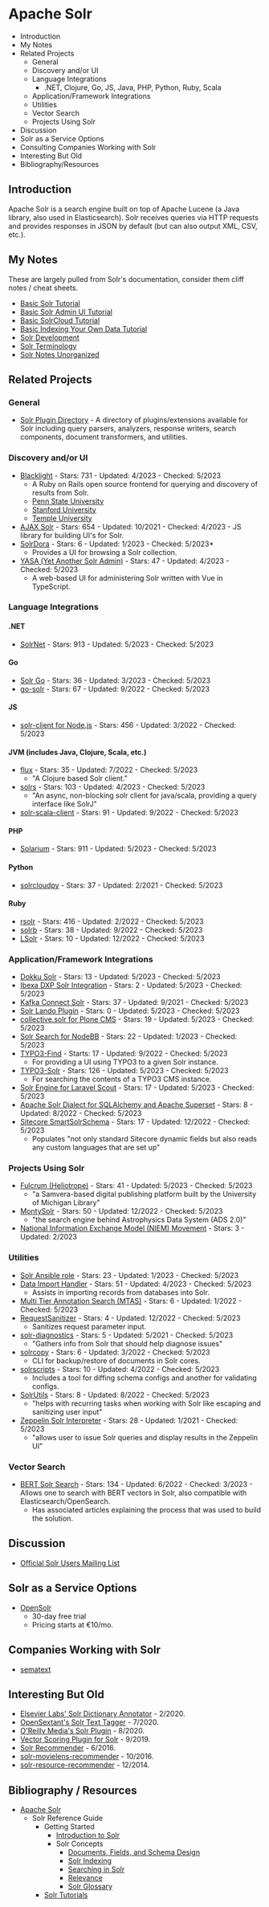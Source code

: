# Apache Solr
- Introduction
- My Notes
- Related Projects
    - General
    - Discovery and/or UI
    - Language Integrations
        - .NET, Clojure, Go, JS, Java, PHP, Python, Ruby, Scala
    - Application/Framework Integrations
    - Utilities
    - Vector Search
    - Projects Using Solr
- Discussion
- Solr as a Service Options
- Consulting Companies Working with Solr
- Interesting But Old
- Bibliography/Resources

## Introduction
Apache Solr is a search engine built on top of Apache Lucene (a Java library, also used in Elasticsearch). Solr receives queries via HTTP requests and provides responses in JSON by default (but can also output XML, CSV, etc.).

## My Notes
These are largely pulled from Solr's documentation, consider them cliff notes / cheat sheets.
- [Basic Solr Tutorial](./solr/basic-tutorial.md)
- [Basic Solr Admin UI Tutorial](./solr/basic-admin-ui-tutorial.md)
- [Basic SolrCloud Tutorial](./solr/basic-solrcloud-tutorial.md)
- [Basic Indexing Your Own Data Tutorial](./solr/basic-indexing-your-own-data.md)
- [Solr Development](./solr/solr-development.md)
- [Solr Terminology](./solr/solr-terminology.md)
- [Solr Notes Unorganized](./solr/solr-notes.md)

## Related Projects

### General
- [Solr Plugin Directory](https://solr.cool/) - A directory of plugins/extensions available for Solr including query parsers, analyzers, response writers, search components, document transformers, and utilities.

### Discovery and/or UI
- [Blacklight](https://projectblacklight.org/) - Stars: 731 - Updated: 4/2023 - Checked: 5/2023
    - A Ruby on Rails open source frontend for querying and discovery of results from Solr.
    - [Penn State University](https://github.com/psu-libraries/psulib_blacklight)
    - [Stanford University](https://github.com/sul-dlss/exhibits)
    - [Temple University](https://github.com/tulibraries/funcake-solr)
- [AJAX Solr](https://github.com/evolvingweb/ajax-solr) - Stars: 654 - Updated: 10/2021 - Checked: 4/2023 - JS library for building UI's for Solr.
- [SolrDora](https://github.com/hectorcorrea/solrdora) - Stars: 6 - Updated: 1/2023 - Checked: 5/2023*
    - Provides a UI for browsing a Solr collection.
- [YASA (Yet Another Solr Admin)](https://github.com/yasa-org/yasa) - Stars: 47 - Updated: 4/2023 - Checked: 5/2023
    - A web-based UI for administering Solr written with Vue in TypeScript.

### Language Integrations

#### .NET
- [SolrNet](https://github.com/SolrNet/SolrNet) - Stars: 913 - Updated: 5/2023 - Checked: 5/2023

#### Go
- [Solr Go](https://github.com/stevenferrer/solr-go) - Stars: 36 - Updated: 3/2023 - Checked: 5/2023
- [go-solr](https://github.com/vanng822/go-solr) - Stars: 67 - Updated: 9/2022 - Checked: 5/2023

#### JS
- [solr-client for Node.js](https://github.com/lbdremy/solr-node-client) - Stars: 456 - Updated: 3/2022 - Checked: 5/2023


#### JVM (includes Java, Clojure, Scala, etc.)
- [flux](https://github.com/mwmitchell/flux) - Stars: 35 - Updated: 7/2022 - Checked: 5/2023
    - "A Clojure based Solr client."
- [solrs](https://github.com/inoio/solrs) - Stars: 103 - Updated: 4/2023 - Checked: 5/2023
    - "An async, non-blocking solr client for java/scala, providing a query interface like SolrJ"
- [solr-scala-client](https://github.com/takezoe/solr-scala-client) - Stars: 91 - Updated: 9/2022 - Checked: 5/2023

#### PHP
- [Solarium](https://github.com/solariumphp/solarium) - Stars: 911 - Updated: 5/2023 - Checked: 5/2023

#### Python
- [solrcloudpy](https://github.com/solrcloudpy/solrcloudpy) - Stars: 37 - Updated: 2/2021 - Checked: 5/2023

#### Ruby
- [rsolr](https://github.com/rsolr/rsolr) - Stars: 416 - Updated: 2/2022 - Checked: 5/2023
- [solrb](https://github.com/machinio/solrb) - Stars: 38 - Updated: 9/2022 - Checked: 5/2023
- [LSolr](https://github.com/supercaracal/lsolr) - Stars: 10 - Updated: 12/2022 - Checked: 5/2023

### Application/Framework Integrations
- [Dokku Solr](https://github.com/dokku/dokku-solr) - Stars: 13 - Updated: 5/2023 - Checked: 5/2023
- [Ibexa DXP Solr Integration](https://github.com/ibexa/solr) - Stars: 2 - Updated: 5/2023 - Checked: 5/2023
- [Kafka Connect Solr](https://github.com/jcustenborder/kafka-connect-solr) - Stars: 37 - Updated: 9/2021 - Checked: 5/2023
- [Solr Lando Plugin](https://github.com/lando/solr) - Stars: 0 - Updated: 5/2023 - Checked: 5/2023
- [collective.solr for Plone CMS](https://github.com/collective/collective.solr) - Stars: 19 - Updated: 5/2023 - Checked: 5/2023
- [Solr Search for NodeBB](https://github.com/julianlam/nodebb-plugin-solr) - Stars: 22 - Updated: 1/2023 - Checked: 5/2023
- [TYPO3-Find](https://github.com/subugoe/typo3-find) - Starts: 17 - Updated: 9/2022 - Checked: 5/2023
    - For providing a UI using TYPO3 to a given Solr instance.
- [TYPO3-Solr](https://github.com/TYPO3-Solr/ext-solr) - Stars: 126 - Updated: 5/2023 - Checked: 5/2023
    - For searching the contents of a TYPO3 CMS instance.
- [Solr Engine for Laravel Scout](https://github.com/pxslip/laravel-scout-solr) - Stars: 17 - Updated: 5/2023 - Checked: 5/2023
- [Apache Solr Dialect for SQLAlchemy and Apache Superset](https://github.com/aadel/sqlalchemy-solr) - Stars: 8 - Updated: 8/2022 - Checked: 5/2023
- [Sitecore SmartSolrSchema](https://github.com/dataweaversio/SmartSolrSchema) - Stars: 17 - Updated: 12/2022 - Checked: 5/2023
    - Populates "not only standard Sitecore dynamic fields but also reads any custom languages that are set up"

### Projects Using Solr
- [Fulcrum (Heliotrope)](https://github.com/mlibrary/heliotrope) - Stars: 41 - Updated: 5/2023 - Checked: 5/2023
    - "a Samvera-based digital publishing platform built by the University of Michigan Library"
- [MontySolr](https://github.com/adsabs/montysolr) - Stars: 50 - Updated: 12/2022 - Checked: 5/2023
    - "the search engine behind Astrophysics Data System (ADS 2.0)"
- [National Information Exchange Model (NIEM) Movement](https://github.com/NIEM/movement-solr) - Stars: 3 - Updated: 2/2023

### Utilities
- [Solr Ansible role](https://github.com/idealista/solr_role) - Stars: 23 - Updated: 1/2023 - Checked: 5/2023
- [Data Import Handler](https://github.com/SearchScale/dataimporthandler) - Stars: 51 - Updated: 4/2023 - Checked: 5/2023
    - Assists in importing records from databases into Solr.
- [Multi Tier Annotation Search (MTAS)](https://github.com/textexploration/mtas) - Stars: 6 - Updated: 1/2022 - Checked: 5/2023
- [RequestSanitizer](https://github.com/cominvent/request-sanitizer-component) - Stars: 4 - Updated: 12/2022 - Checked: 5/2023
    - Sanitizes request parameter input.
- [solr-diagnostics](https://github.com/sematext/solr-diagnostics) - Stars: 5 - Updated: 5/2021 - Checked: 5/2023
    - "Gathers info from Solr that should help diagnose issues"
- [solrcopy](https://github.com/juarezr/solrcopy) - Stars: 6 - Updated: 3/2022 - Checked: 5/2023
    - CLI for backup/restore of documents in Solr cores.
- [solrscripts](https://github.com/tokee/solrscripts) - Stars: 10 - Updated: 4/2022 - Checked: 5/2023
    - Includes a tool for diffing schema configs and another for validating configs.
- [SolrUtils](https://github.com/InterNations/SolrUtils) - Stars: 8 - Updated: 8/2022 - Checked: 5/2023
    - "helps with recurring tasks when working with Solr like escaping and sanitizing user input"
- [Zeppelin Solr Interpreter](https://github.com/lucidworks/zeppelin-solr) - Stars: 28 - Updated: 1/2021 - Checked: 5/2023
    - "allows user to issue Solr queries and display results in the Zeppelin UI"

### Vector Search
- [BERT Solr Search](https://github.com/DmitryKey/bert-solr-search) - Stars: 134 - Updated: 6/2022 - Checked: 3/2023 - Allows one to search with BERT vectors in Solr, also compatible with Elasticsearch/OpenSearch.
    - Has associated articles explaining the process that was used to build the solution.

## Discussion
- [Official Solr Users Mailing List](https://lists.apache.org/list.html?users@solr.apache.org)

## Solr as a Service Options
- [OpenSolr](https://opensolr.com/)
    - 30-day free trial
    - Pricing starts at €10/mo.

## Companies Working with Solr
- [sematext](https://sematext.com/)

## Interesting But Old
- [Elsevier Labs' Solr Dictionary Annotator](https://github.com/elsevierlabs-os/soda) - 2/2020.
- [OpenSextant's  Solr Text Tagger](https://github.com/OpenSextant/SolrTextTagger) - 7/2020.
- [O'Reilly Media's Solr Plugin](https://github.com/oreillymedia/ifpress-solr-plugin) - 8/2020.
- [Vector Scoring Plugin for Solr](https://github.com/saaay71/solr-vector-scoring) - 9/2019.
- [Solr Recommender](https://github.com/pferrel/solr-recommender) - 6/2016.
- [solr-movielens-recommender](https://github.com/o19s/solr-movielens-recommender) - 10/2016.
- [solr-resource-recommender](https://github.com/lacic/solr-resource-recommender) - 12/2014.

## Bibliography / Resources
- [Apache Solr](https://solr.apache.org/)
    - Solr Reference Guide
        - Getting Started
            - [Introduction to Solr](https://solr.apache.org/guide/solr/latest/getting-started/introduction.html)
            - Solr Concepts
                - [Documents, Fields, and Schema Design](https://solr.apache.org/guide/solr/latest/getting-started/documents-fields-schema-design.html)
                - [Solr Indexing](https://solr.apache.org/guide/solr/latest/getting-started/solr-indexing.html)
                - [Searching in Solr](https://solr.apache.org/guide/solr/latest/getting-started/searching-in-solr.html)
                - [Relevance](https://solr.apache.org/guide/solr/latest/getting-started/relevance.html)
                - [Solr Glossary](https://solr.apache.org/guide/solr/latest/getting-started/solr-glossary.html)
        - [Solr Tutorials](https://solr.apache.org/guide/solr/latest/getting-started/solr-tutorial.html)
        